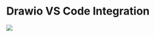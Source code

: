 # Drawio VS Code Integration

[![](https://img.shields.io/twitter/follow/hediet_dev.svg?style=social)](https://twitter.com/intent/follow?screen_name=hediet_dev)

